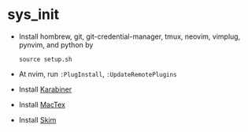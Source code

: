 # sys_init



* Install hombrew, git, git-credential-manager, tmux, neovim, vimplug, pynvim, and python by 

  ``source setup.sh``

* At nvim, run `:PlugInstall`,  `:UpdateRemotePlugins`

* Install [Karabiner](https://karabiner-elements.pqrs.org)

* Install [MacTex](https://www.tug.org/mactex/)

* Install [Skim](https://sourceforge.net/projects/skim-app/)

  


